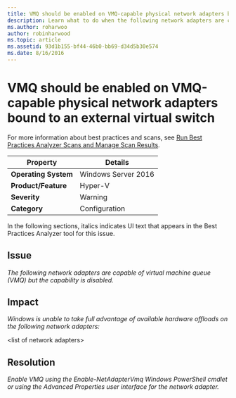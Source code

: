 ```yaml
---
title: VMQ should be enabled on VMQ-capable physical network adapters bound to an external virtual switch
description: Learn what to do when the following network adapters are capable of virtual machine queue (VMQ) but the capability is disabled.
ms.author: roharwoo
author: robinharwood
ms.topic: article
ms.assetid: 93d1b155-bf44-46b0-bb69-d34d5b30e574
ms.date: 8/16/2016
---
```

# VMQ should be enabled on VMQ-capable physical network adapters bound to an external virtual switch

>

For more information about best practices and scans, see [Run Best Practices Analyzer Scans and Manage Scan Results](/previous-versions/windows/it-pro/windows-server-2012-R2-and-2012/hh831400(v=ws.11)).

|Property|Details|
|-|-|
|**Operating System**|Windows Server 2016|
|**Product/Feature**|Hyper-V|
|**Severity**|Warning|
|**Category**|Configuration|

In the following sections, italics indicates UI text that appears in the Best Practices Analyzer tool for this issue.

## **Issue**
*The following network adapters are capable of virtual machine queue (VMQ) but the capability is disabled.*

## **Impact**
*Windows is unable to take full advantage of available hardware offloads on the following network adapters:*

\<list of network adapters>

## **Resolution**
*Enable VMQ using the Enable-NetAdapterVmq Windows PowerShell cmdlet or using the Advanced Properties user interface for the network adapter.*
